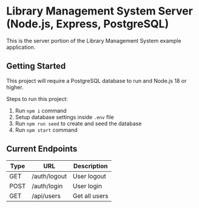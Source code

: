 # Library Management System Server (Node.js, Express, PostgreSQL)

This is the server portion of the Library Management System example application.


## Getting Started
This project will require a PostgreSQL database to run and Node.js 18 or higher. 

Steps to run this project:
1. Run `npm i` command
2. Setup database settings inside `.env` file
3. Run `npm run seed` to create and seed the database
4. Run `npm start` command


## Current Endpoints

| Type | URL          | Description |
| ---- | ------------ | ----------- |
| GET  | /auth/logout | User logout |
| POST | /auth/login  | User login |
| GET  | /api/users   | Get all users |
